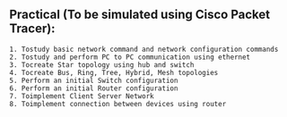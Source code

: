 ## Practical (To be simulated using Cisco Packet Tracer):
    1. Tostudy basic network command and network configuration commands
    2. Tostudy and perform PC to PC communication using ethernet
    3. Tocreate Star topology using hub and switch
    4. Tocreate Bus, Ring, Tree, Hybrid, Mesh topologies
    5. Perform an initial Switch configuration
    6. Perform an initial Router configuration
    7. Toimplement Client Server Network
    8. Toimplement connection between devices using router
